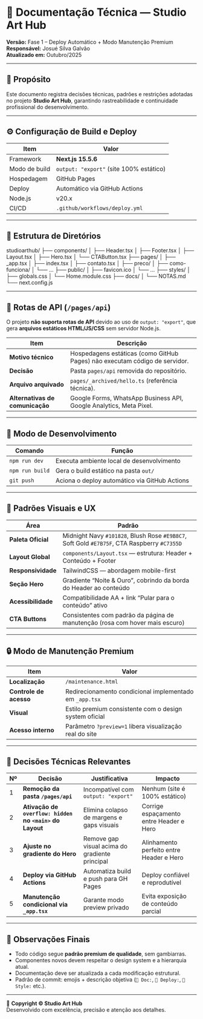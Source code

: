 # 🧠 Documentação Técnica — Studio Art Hub

**Versão:** Fase 1 – Deploy Automático + Modo Manutenção Premium  
**Responsável:** Josué Silva Galvão  
**Atualizado em:** Outubro/2025  

---

## 🎯 Propósito
Este documento registra decisões técnicas, padrões e restrições adotadas no projeto **Studio Art Hub**, garantindo rastreabilidade e continuidade profissional do desenvolvimento.

---

## ⚙️ Configuração de Build e Deploy

| Item | Valor |
|------|--------|
| Framework | **Next.js 15.5.6** |
| Modo de build | `output: "export"` (site 100% estático) |
| Hospedagem | GitHub Pages |
| Deploy | Automático via GitHub Actions |
| Node.js | v20.x |
| CI/CD | `.github/workflows/deploy.yml` |

---

## 📁 Estrutura de Diretórios
studioarthub/
├── components/
│ ├── Header.tsx
│ ├── Footer.tsx
│ ├── Layout.tsx
│ ├── Hero.tsx
│ └── CTAButton.tsx
├── pages/
│ ├── _app.tsx
│ ├── index.tsx
│ ├── contato.tsx
│ ├── preco/
│ ├── como-funciona/
│ └── ...
├── public/
│ ├── favicon.ico
│ └── ...
├── styles/
│ ├── globals.css
│ └── Home.module.css
├── docs/
│ └── NOTAS.md
└── next.config.js

---

## 🚫 Rotas de API (`/pages/api`)

O projeto **não suporta rotas de API** devido ao uso de `output: "export"`, que gera **arquivos estáticos HTML/JS/CSS** sem servidor Node.js.  

| Item | Descrição |
|------|------------|
| **Motivo técnico** | Hospedagens estáticas (como GitHub Pages) não executam código de servidor. |
| **Decisão** | Pasta `pages/api` removida do repositório. |
| **Arquivo arquivado** | `pages/_archived/hello.ts` (referência técnica). |
| **Alternativas de comunicação** | Google Forms, WhatsApp Business API, Google Analytics, Meta Pixel. |

---

## 🧰 Modo de Desenvolvimento

| Comando | Função |
|----------|--------|
| `npm run dev` | Executa ambiente local de desenvolvimento |
| `npm run build` | Gera o build estático na pasta `out/` |
| `git push` | Aciona o deploy automático via GitHub Actions |

---

## 💎 Padrões Visuais e UX

| Área | Padrão |
|------|--------|
| **Paleta Oficial** | Midnight Navy `#101828`, Blush Rose `#E9B8C7`, Soft Gold `#E7B75F`, CTA Raspberry `#C7355D` |
| **Layout Global** | `components/Layout.tsx` — estrutura: Header + Conteúdo + Footer |
| **Responsividade** | TailwindCSS — abordagem mobile-first |
| **Seção Hero** | Gradiente “Noite & Ouro”, cobrindo da borda do Header ao conteúdo |
| **Acessibilidade** | Compatibilidade AA + link “Pular para o conteúdo” ativo |
| **CTA Buttons** | Consistentes com padrão da página de manutenção (rosa com hover mais escuro) |

---

## 🔒 Modo de Manutenção Premium

| Item | Valor |
|------|--------|
| **Localização** | `/maintenance.html` |
| **Controle de acesso** | Redirecionamento condicional implementado em `_app.tsx` |
| **Visual** | Estilo premium consistente com o design system oficial |
| **Acesso interno** | Parâmetro `?preview=1` libera visualização real do site |

---

## 🧩 Decisões Técnicas Relevantes

| Nº | Decisão | Justificativa | Impacto |
|----|----------|----------------|----------|
| 1 | **Remoção da pasta `/pages/api`** | Incompatível com `output: "export"` | Nenhum (site é 100% estático) |
| 2 | **Ativação de `overflow: hidden` no `<main>` do Layout** | Elimina colapso de margens e gaps visuais | Corrige espaçamento entre Header e Hero |
| 3 | **Ajuste no gradiente do Hero** | Remove gap visual acima do gradiente principal | Alinhamento perfeito entre Header e Hero |
| 4 | **Deploy via GitHub Actions** | Automatiza build e push para GH Pages | Deploy confiável e reprodutível |
| 5 | **Manutenção condicional via `_app.tsx`** | Garante modo preview privado | Evita exposição de conteúdo parcial |

---

## 🧾 Observações Finais

- Todo código segue **padrão premium de qualidade**, sem gambiarras.  
- Componentes novos devem respeitar o design system e a hierarquia atual.  
- Documentação deve ser atualizada a cada modificação estrutural.  
- Padrão de commit: emojis + descrição objetiva (`🧠 Doc:`, `🚀 Deploy:`, `💄 Style:` etc.).  

---

📄 **Copyright © Studio Art Hub**  
Desenvolvido com excelência, precisão e atenção aos detalhes.
